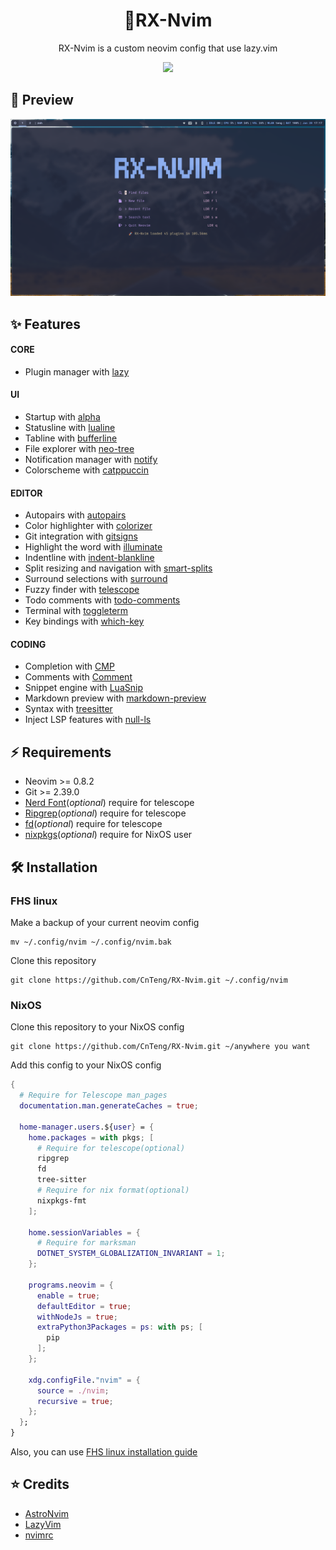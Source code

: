<h1 align = "center">🚀RX-Nvim</h1>

<p align = "center">RX-Nvim is a custom neovim config that use lazy.vim</p>

<p align = "center">
  <a href = "https://neovim.io/">
    <img src = "https://img.shields.io/static/v1?style=for-the-badge&logo=lua&logoColor=white&label=&message=Built%20with%20Lua&color=8aadf4"/>
  </a>
</p>

## 🌟 Preview

![startup](./assets/screenshots/startup.png)

## ✨ Features

#### CORE

- Plugin manager with [lazy](https://github.com/folke/lazy.nvim)

#### UI

- Startup with [alpha](https://github.com/goolord/alpha-nvim)
- Statusline with [lualine](https://github.com/nvim-lualine/lualine.nvim)
- Tabline with [bufferline](https://github.com/akinsho/bufferline.nvim)
- File explorer with [neo-tree](https://github.com/nvim-neo-tree/neo-tree.nvim)
- Notification manager with [notify](https://github.com/rcarriga/nvim-notify)
- Colorscheme with [catppuccin](https://github.com/catppuccin/nvim)

#### EDITOR

- Autopairs with [autopairs](https://github.com/windwp/nvim-autopairs)
- Color highlighter with [colorizer](https://github.com/NvChad/nvim-colorizer.lua)
- Git integration with [gitsigns](https://github.com/lewis6991/gitsigns.nvim)
- Highlight the word with [illuminate](https://github.com/RRethy/vim-illuminate)
- Indentline with [indent-blankline](https://github.com/lukas-reineke/indent-blankline.nvim)
- Split resizing and navigation with [smart-splits](https://github.com/mrjones2014/smart-splits.nvim)
- Surround selections with [surround](https://github.com/kylechui/nvim-surround)
- Fuzzy finder with [telescope](https://github.com/nvim-telescope/telescope.nvim)
- Todo comments with [todo-comments](https://github.com/folke/todo-comments.nvim)
- Terminal with [toggleterm](https://github.com/akinsho/toggleterm.nvim)
- Key bindings with [which-key](https://github.com/folke/which-key.nvim)

#### CODING

- Completion with [CMP](https://github.com/hrsh7th/nvim-cmp)
- Comments with [Comment](https://github.com/numToStr/Comment.nvim)
- Snippet engine with [LuaSnip](https://github.com/L3MON4D3/LuaSnip)
- Markdown preview with [markdown-preview](https://github.com/iamcco/markdown-preview.nvim)
- Syntax with [treesitter](https://github.com/nvim-treesitter/nvim-treesitter)
- Inject LSP features with [null-ls](https://github.com/jose-elias-alvarez/null-ls.nvim)

## ⚡ Requirements

- Neovim >= 0.8.2
- Git >= 2.39.0
- [Nerd Font](https://github.com/ryanoasis/nerd-fonts)(_optional_) require for telescope
- [Ripgrep](https://github.com/BurntSushi/ripgrep)(_optional_) require for telescope
- [fd](https://github.com/sharkdp/fd)(_optional_) require for telescope
- [nixpkgs](https://github.com/nix-community/nixpkgs-fmt)(_optional_) require for NixOS user

## 🛠 Installation

### FHS linux

Make a backup of your current neovim config

```shell
mv ~/.config/nvim ~/.config/nvim.bak
```

Clone this repository

```shell
git clone https://github.com/CnTeng/RX-Nvim.git ~/.config/nvim
```

### NixOS

Clone this repository to your NixOS config

```shell
git clone https://github.com/CnTeng/RX-Nvim.git ~/anywhere you want
```

Add this config to your NixOS config

```nix
{
  # Require for Telescope man_pages
  documentation.man.generateCaches = true;

  home-manager.users.${user} = {
    home.packages = with pkgs; [
      # Require for telescope(optional)
      ripgrep
      fd
      tree-sitter
      # Require for nix format(optional)
      nixpkgs-fmt
    ];

    home.sessionVariables = {
      # Require for marksman
      DOTNET_SYSTEM_GLOBALIZATION_INVARIANT = 1;
    };

    programs.neovim = {
      enable = true;
      defaultEditor = true;
      withNodeJs = true;
      extraPython3Packages = ps: with ps; [
        pip
      ];
    };

    xdg.configFile."nvim" = {
      source = ./nvim;
      recursive = true;
    };
  };
}
```

Also, you can use [FHS linux installation guide](#fhs-linux)

## ⭐ Credits

- [AstroNvim](https://github.com/AstroNvim/AstroNvim)
- [LazyVim](https://github.com/LazyVim/LazyVim)
- [nvimrc](https://github.com/XXiaoA/nvimrc)
